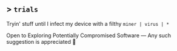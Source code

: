 ## > `trials`
Tryin' stuff until I infect my device with a filthy `miner | virus | *`

Open to Exploring Potentially Compromised Software —  Any such suggestion is appreciated 🤝
